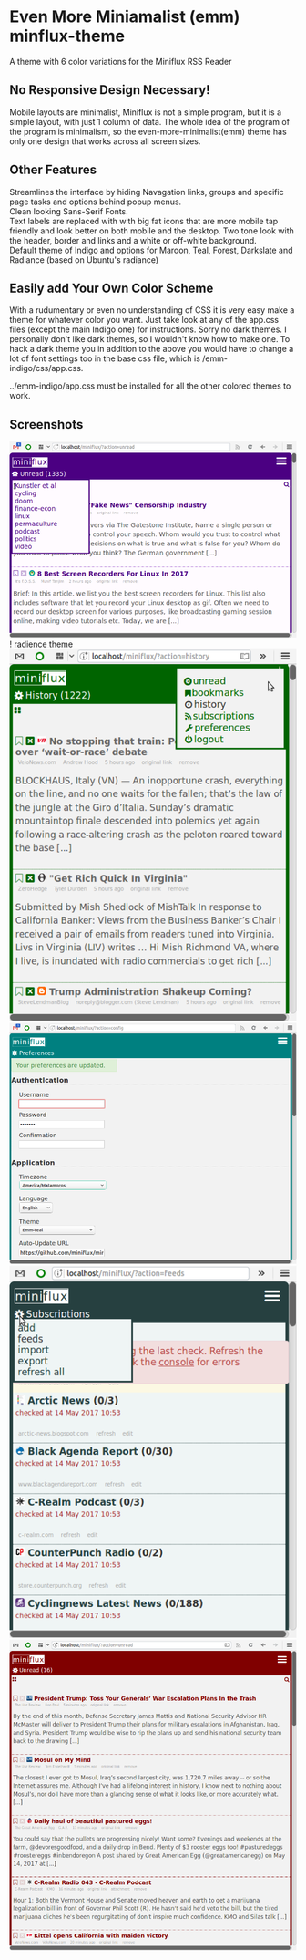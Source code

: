 # Even More Miniamalist (emm) minflux-theme
A theme with 6 color variations for the Miniflux RSS Reader

## No Responsive Design Necessary!  
Mobile layouts are minimalist, Miniflux is not a simple program, but it is a simple layout, with just 1 column of data.  The whole idea of the program of the program is minimalism, so the even-more-minimalist(emm) theme has only one design that works across all screen sizes.  

## Other Features
Streamlines the interface by hiding Navagation links, groups and specific page tasks and options behind popup menus.  
Clean looking Sans-Serif Fonts.  
Text labels are replaced with with big fat icons that are more mobile tap friendly and look better on both mobile and the desktop.  Two tone look with the header, border and links and a white or off-white background.  
Default theme of Indigo and options for Maroon, Teal, Forest, Darkslate and Radiance (based on Ubuntu's radiance)

## Easily add Your Own Color Scheme
With a rudumentary or even no understanding of CSS it is very easy make a theme for whatever color you want.  Just take look at any of the app.css files (except the main Indigo one) for instructions.  Sorry no dark themes.  I personally don't like dark themes, so I wouldn't know how to make one.  To hack a dark theme you in addition to the above you would have to change a lot of font settings too in the base css file, which is /emm-indigo/css/app.css.  

../emm-indigo/app.css must be installed for all the other colored themes to work.

## Screenshots

![indigo theme and groups menu](indigo.theme.groups.menu.png)
! [radience theme](radience.theme.png)
![forest theme and main menu](forest.theme.main.menu.png)
![teal theme](teal.theme.png)
![dark slate theme](darkslate.theme.png)
![maroon.theme](maroon.theme.png)

